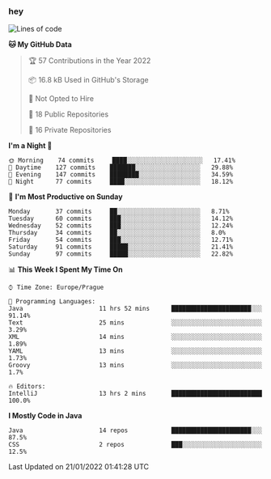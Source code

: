 ### hey

<!--START_SECTION:waka-->
![Lines of code](https://img.shields.io/badge/From%20Hello%20World%20I%27ve%20Written-100%20Thousand%20lines%20of%20code-blue)

**🐱 My GitHub Data** 

> 🏆 57 Contributions in the Year 2022
 > 
> 📦 16.8 kB Used in GitHub's Storage 
 > 
> 🚫 Not Opted to Hire
 > 
> 📜 18 Public Repositories 
 > 
> 🔑 16 Private Repositories  
 > 
**I'm a Night 🦉** 

```text
🌞 Morning    74 commits     ████░░░░░░░░░░░░░░░░░░░░░   17.41% 
🌆 Daytime    127 commits    ███████░░░░░░░░░░░░░░░░░░   29.88% 
🌃 Evening    147 commits    ████████░░░░░░░░░░░░░░░░░   34.59% 
🌙 Night      77 commits     ████░░░░░░░░░░░░░░░░░░░░░   18.12%

```
📅 **I'm Most Productive on Sunday** 

```text
Monday       37 commits     ██░░░░░░░░░░░░░░░░░░░░░░░   8.71% 
Tuesday      60 commits     ███░░░░░░░░░░░░░░░░░░░░░░   14.12% 
Wednesday    52 commits     ███░░░░░░░░░░░░░░░░░░░░░░   12.24% 
Thursday     34 commits     ██░░░░░░░░░░░░░░░░░░░░░░░   8.0% 
Friday       54 commits     ███░░░░░░░░░░░░░░░░░░░░░░   12.71% 
Saturday     91 commits     █████░░░░░░░░░░░░░░░░░░░░   21.41% 
Sunday       97 commits     █████░░░░░░░░░░░░░░░░░░░░   22.82%

```


📊 **This Week I Spent My Time On** 

```text
⌚︎ Time Zone: Europe/Prague

💬 Programming Languages: 
Java                     11 hrs 52 mins      ██████████████████████░░░   91.14% 
Text                     25 mins             ░░░░░░░░░░░░░░░░░░░░░░░░░   3.29% 
XML                      14 mins             ░░░░░░░░░░░░░░░░░░░░░░░░░   1.89% 
YAML                     13 mins             ░░░░░░░░░░░░░░░░░░░░░░░░░   1.73% 
Groovy                   13 mins             ░░░░░░░░░░░░░░░░░░░░░░░░░   1.7%

🔥 Editors: 
IntelliJ                 13 hrs 2 mins       █████████████████████████   100.0%

```

**I Mostly Code in Java** 

```text
Java                     14 repos            ██████████████████████░░░   87.5% 
CSS                      2 repos             ███░░░░░░░░░░░░░░░░░░░░░░   12.5%

```



 Last Updated on 21/01/2022 01:41:28 UTC
<!--END_SECTION:waka-->
